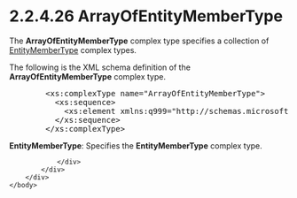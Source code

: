 <html dir="LTR" xmlns:mshelp="http://msdn.microsoft.com/mshelp" xmlns:ddue="http://ddue.schemas.microsoft.com/authoring/2003/5" xmlns:xlink="http://www.w3.org/1999/xlink" xmlns:tool="http://www.microsoft.com/tooltip">
    <head>
        <meta http-equiv="Content-Type" content="text/html; CHARSET=utf-8"></meta>
        <meta name="save" content="history"></meta>
        <title>2.2.4.26 ArrayOfEntityMemberType</title>
        <xml>
            <mshelp:toctitle title="2.2.4.26 ArrayOfEntityMemberType"></mshelp:toctitle>
            <mshelp:rltitle title="[MS-SSMDSWS-15]: ArrayOfEntityMemberType"></mshelp:rltitle>
            <mshelp:keyword index="A" term="baff45eb-b006-4810-a226-7d1f37335d76"></mshelp:keyword>
            <mshelp:attr name="DCSext.ContentType" value="open specification"></mshelp:attr>
            <mshelp:attr name="AssetID" value="baff45eb-b006-4810-a226-7d1f37335d76"></mshelp:attr>
            <mshelp:attr name="TopicType" value="kbRef"></mshelp:attr>
            <mshelp:attr name="DCSext.Title" value="[MS-SSMDSWS-15]: ArrayOfEntityMemberType" />
        </xml>
    </head>
    <body>
        <div id="header">
            <h1 class="heading">2.2.4.26 ArrayOfEntityMemberType</h1>
        </div>
        <div id="mainSection">
            <div id="mainBody">
                <div id="allHistory" class="saveHistory"></div>
                <div id="sectionSection0" class="section" name="collapseableSection">
                    

<p>The <b>ArrayOfEntityMemberType</b> complex type specifies a
collection of <a href="ffd33978-612b-4819-b9bb-9f12a02d3573.htm">EntityMemberType</a>
complex types.</p>

<p>The following is the XML schema definition of the <b>ArrayOfEntityMemberType</b>
complex type.</p>

<dl>
<dd>
<div><pre>   &lt;xs:complexType name=&quot;ArrayOfEntityMemberType&quot;&gt;
     &lt;xs:sequence&gt;
       &lt;xs:element xmlns:q999=&quot;http://schemas.microsoft.com/sqlserver/masterdataservices/2009/09&quot; minOccurs=&quot;0&quot; maxOccurs=&quot;unbounded&quot; name=&quot;EntityMemberType&quot; nillable=&quot;true&quot; type=&quot;q999:EntityMemberType&quot; xmlns:xs=&quot;http://www.w3.org/2001/XMLSchema&quot; /&gt;
     &lt;/xs:sequence&gt;
   &lt;/xs:complexType&gt;
</pre></div>
</dd></dl>

<p><b>EntityMemberType</b>: Specifies the <b>EntityMemberType</b>
complex type.</p>


                </div>
            </div>
        </div>
    </body>
</html>